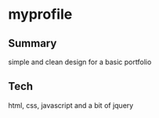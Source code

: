 # myprofile

## Summary
simple and clean design for a basic portfolio

## Tech
html, css, javascript and a bit of jquery